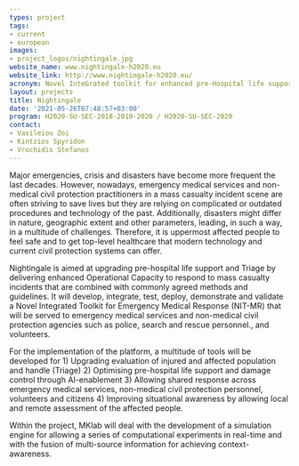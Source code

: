 ```yaml
---
types: project
tags:
- current
- european
images:
- project_logos/nightingale.jpg
website_name: www.nightingale-h2020.eu
website_link: http://www.nightingale-h2020.eu/
acronym: Novel InteGrated toolkit for enhanced pre-Hospital life support and Triage IN challenGing And Large Emergencies
layout: projects
title: Nightingale
date: '2021-05-26T07:48:57+03:00'
program: H2020-SU-SEC-2018-2019-2020 / H2020-SU-SEC-2020
contact:
- Vasileiou Zoi
- Kintzios Spyridon
- Vrochidis Stefanos
---
```

<p>
Major emergencies, crisis and disasters have become more frequent the last decades. However, nowadays, emergency medical services and non-medical civil protection practitioners in a mass casualty incident scene are often striving to save lives but they are relying on complicated or outdated procedures and technology of the past. Additionally, disasters might differ in nature, geographic extent and other parameters, leading, in such a way, in a multitude of challenges. Therefore, it is uppermost affected people to feel safe and to get top-level healthcare that modern technology and current civil protection systems can offer.</p>
<p>
Nightingale is aimed at upgrading pre-hospital life support and Triage by delivering enhanced Operational Capacity to respond to mass casualty incidents that are combined with commonly agreed methods and guidelines. It will develop, integrate, test, deploy, demonstrate and validate a Novel Integrated Toolkit for Emergency Medical Response (NIT-MR) that will be served to emergency medical services and non-medical civil protection agencies such as police, search and rescue personnel., and volunteers. </p>
<p>
For the implementation of the platform, a multitude of tools will be developed for 1) Upgrading evaluation of injured and affected population and handle (Triage) 2) Optimising pre-hospital life support and damage control through AI-enablement  3) Allowing shared response across emergency medical services, non-medical civil protection personnel, volunteers and citizens 4) Improving situational awareness by allowing local and remote assessment of the affected people.
</p>
<p>Within the project, MKlab will deal with the development of a simulation engine for allowing a series of computational experiments in real-time and with the fusion of multi-source information for achieving context-awareness.
</p>
